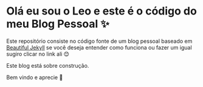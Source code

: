 # Olá eu sou o Leo e este é o código do meu Blog Pessoal ✨

Este repositório consiste no código fonte de um blog pessoal baseado em [Beautiful Jekyll](https://github.com/daattali/beautiful-jekyll) se você deseja entender como funciona ou fazer um igual sugiro clicar no link ali 😊

Este blog está sobre construção.

Bem vindo e aprecie 🍻

